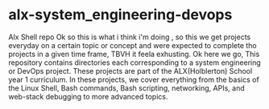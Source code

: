 # alx-system_engineering-devops
Alx Shell repo 
  Ok so this is what i think i'm doing , so this we get projects everyday on a certain topic or concept and were expected to complete tho projects in a given time frame, TBVH it feela exhusting.
 Ok here we go, This repository contains directories each corresponding to a system engineering or DevOps project. These projects are part of the ALX(Holblerton) School year 1 curriculum. In these projects, we cover everything from the basics of the Linux Shell, Bash commands, Bash scripting, networking, APIs, and web-stack debugging to more advanced topics.
